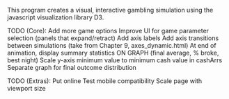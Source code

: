 This program creates a visual, interactive gambling simulation
using the javascript visualization library D3.

TODO (Core):
Add more game options
Improve UI for game parameter selection (panels that expand/retract)
Add axis labels
Add axis transitions between simulations (take from Chapter 9, axes_dynamic.html)
At end of animation, display summary statistics ON GRAPH (final average, % broke, best night)
Scale y-axis minimum value to minimum cash value in cashArrs
Separate graph for final outcome distribution

TODO (Extras):
Put online
Test mobile compatibility
Scale page with viewport size